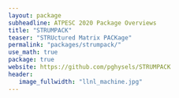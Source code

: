 ```yaml
---
layout: package
subheadline: ATPESC 2020 Package Overviews
title: "STRUMPACK"
teaser: "STRUctured Matrix PACKage"
permalink: "packages/strumpack/"
use_math: true
package: true
website: https://github.com/pghysels/STRUMPACK
header:
   image_fullwidth: "llnl_machine.jpg"
---
```

